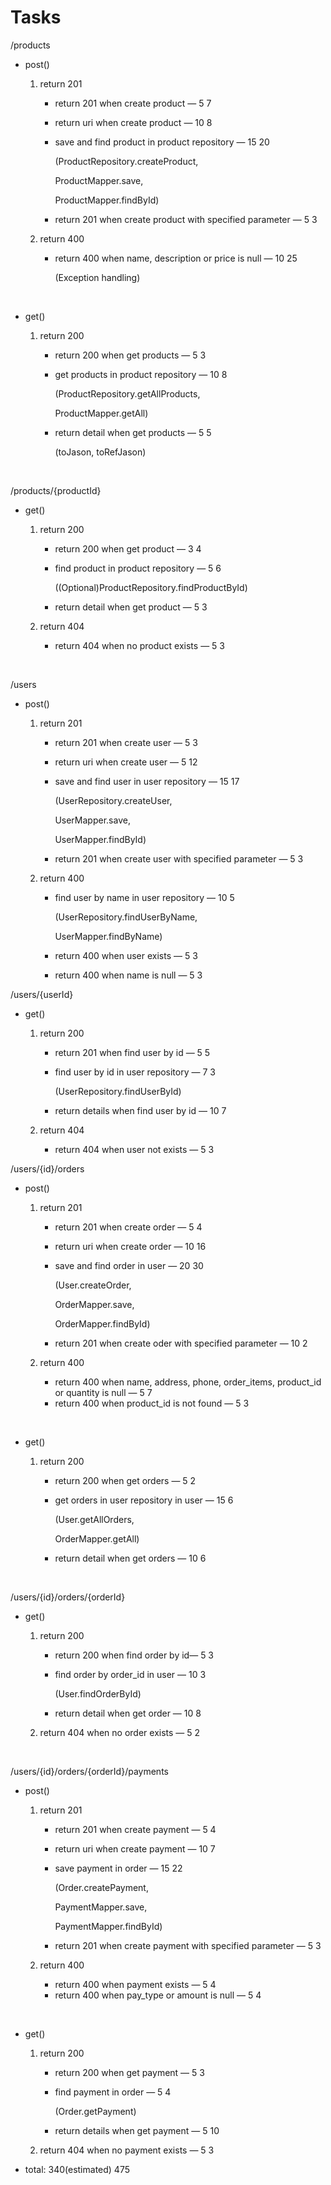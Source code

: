 # Tasks

/products

- post()

  1. return 201

     - return 201 when create product — 5 7

     - return uri when create product — 10 8

     - save and find product in product repository  — 15 20

       (ProductRepository.createProduct,

       ProductMapper.save,

       ProductMapper.findById)

     - return 201 when create product with specified parameter — 5 3

  2. return 400

     - return 400 when name, description or price is null — 10 25

       (Exception handling)

     ​

- get()

  1. return 200

     - return 200 when get products — 5 3

     - get products in product repository — 10 8

       (ProductRepository.getAllProducts,

       ProductMapper.getAll)

     - return detail when get products — 5 5

       (toJason, toRefJason)

       ​

/products/{productId}

- get()

  1. return 200

     - return 200 when get product — 3 4

     - find product in product repository  — 5 6

       ((Optional)ProductRepository.findProductById)

     - return detail when get product — 5 3

  2. return 404

     - return 404 when no product exists — 5 3

  ​

/users

- post()

  1. return 201

     - return 201 when create user — 5 3

     - return uri when create user — 5 12

     - save and find user in user repository  — 15 17

       (UserRepository.createUser,

       UserMapper.save,

       UserMapper.findById)

     - return 201 when create user with specified parameter — 5 3

  2. return 400

     - find user by name in user repository  — 10 5

       (UserRepository.findUserByName,

       UserMapper.findByName)

     - return 400 when user exists — 5 3

     - return 400 when name is null — 5 3

/users/{userId}

- get()

  1. return 200

     - return 201 when find user by id — 5 5

     - find user by id in user repository — 7 3

       (UserRepository.findUserById)

     - return details when find user by id — 10 7

  2. return 404

     - return 404 when user not exists — 5 3



/users/{id}/orders

- post()

  1. return 201

     - return 201 when create order — 5 4

     - return uri when create order — 10 16

     - save and find order in user — 20 30

       (User.createOrder,

       OrderMapper.save,

       OrderMapper.findById)

     - return 201 when create oder with specified parameter — 10 2

  2. return 400

     - return 400 when name, address, phone, order_items, product_id or quantity is null — 5 7
     - return 400 when product_id is not found — 5 3

     ​

- get()

  1. return 200

     - return 200 when get orders — 5 2

     - get orders in user repository in user — 15 6

       (User.getAllOrders,

       OrderMapper.getAll)

     - return detail when get orders — 10 6

     ​

/users/{id}/orders/{orderId}

- get()

  1. return 200

     - return 200 when find order by id— 5 3

     - find order by order_id in user  — 10 3

       (User.findOrderById)

     - return detail when get order — 10 8

  2. return 404 when no order exists — 5 2

     ​

/users/{id}/orders/{orderId}/payments

- post()

  1. return 201

     - return 201 when create payment — 5 4

     - return uri when create payment — 10 7

     - save payment in order — 15 22

       (Order.createPayment,

       PaymentMapper.save,

       PaymentMapper.findById)

     - return 201 when create payment with specified parameter — 5 3

  2. return 400

     - return 400 when payment exists — 5 4
     - return 400 when pay_type or amount is null — 5 4

     ​

- get()

  1. return 200

     - return 200 when get payment — 5 3

     - find payment in order — 5 4

       (Order.getPayment)

     - return details when get payment — 5 10

  2. return 404 when no payment exists — 5 3



- total: 340(estimated)  475